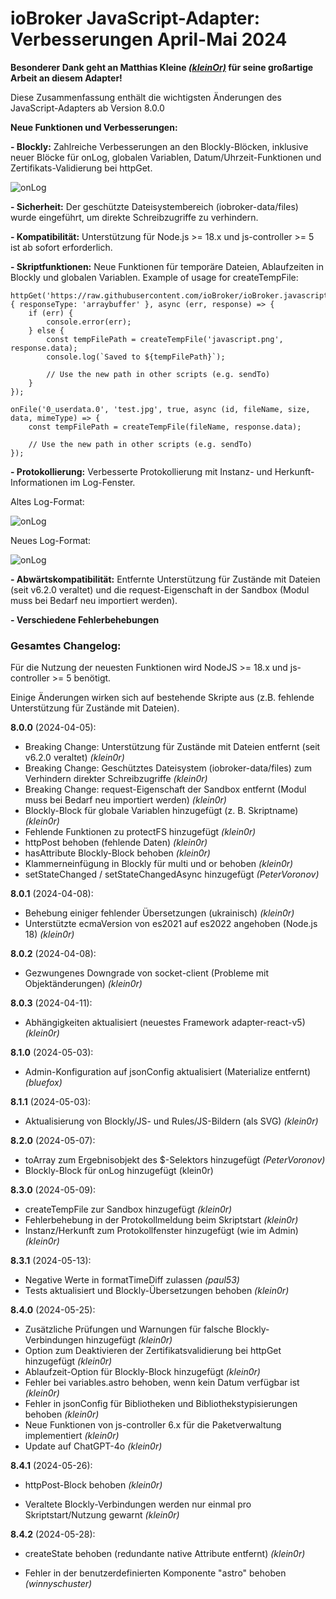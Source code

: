 # ioBroker JavaScript-Adapter: Verbesserungen April-Mai 2024

**Besonderer Dank geht an Matthias Kleine [*(kleinOr)*](https://github.com/klein0r) für seine großartige Arbeit an diesem Adapter!**

Diese Zusammenfassung enthält die wichtigsten Änderungen des JavaScript-Adapters ab Version 8.0.0

**Neue Funktionen und Verbesserungen:**

**- Blockly:** Zahlreiche Verbesserungen an den Blockly-Blöcken, inklusive neuer Blöcke für onLog, globalen Variablen, Datum/Uhrzeit-Funktionen und Zertifikats-Validierung bei httpGet.

![onLog](en/blog/images/2024_06_06_onLog.png)

**- Sicherheit:** Der geschützte Dateisystembereich (iobroker-data/files) wurde eingeführt, um direkte Schreibzugriffe zu verhindern.

**- Kompatibilität:** Unterstützung für Node.js >= 18.x und js-controller >= 5 ist ab sofort erforderlich.

**- Skriptfunktionen:** Neue Funktionen für temporäre Dateien, Ablaufzeiten in Blockly und globalen Variablen.
Example of usage for createTempFile:
```
httpGet('https://raw.githubusercontent.com/ioBroker/ioBroker.javascript/master/admin/javascript.png', { responseType: 'arraybuffer' }, async (err, response) => {
    if (err) {
        console.error(err);
    } else {
        const tempFilePath = createTempFile('javascript.png', response.data);
        console.log(`Saved to ${tempFilePath}`);

        // Use the new path in other scripts (e.g. sendTo)
    }
});

onFile('0_userdata.0', 'test.jpg', true, async (id, fileName, size, data, mimeType) => {
    const tempFilePath = createTempFile(fileName, response.data);

    // Use the new path in other scripts (e.g. sendTo)
});
```


**- Protokollierung:** Verbesserte Protokollierung mit Instanz- und Herkunft-Informationen im Log-Fenster.

Altes Log-Format: 

![onLog](en/blog/images/2024_06_06_old_logs.png)

Neues Log-Format:

![onLog](en/blog/images/2024_06_06_new_logs.png)

**- Abwärtskompatibilität:** Entfernte Unterstützung für Zustände mit Dateien (seit v6.2.0 veraltet) und die request-Eigenschaft in der Sandbox (Modul muss bei Bedarf neu importiert werden).

**- Verschiedene Fehlerbehebungen**

### Gesamtes Changelog:



Für die Nutzung der neuesten Funktionen wird NodeJS >= 18.x und js-controller >= 5 benötigt.

Einige Änderungen wirken sich auf bestehende Skripte aus (z.B. fehlende Unterstützung für Zustände mit Dateien).

**8.0.0** (2024-04-05):

- Breaking Change: Unterstützung für Zustände mit Dateien entfernt (seit v6.2.0 veraltet) *(klein0r)*
- Breaking Change: Geschütztes Dateisystem (iobroker-data/files) zum Verhindern direkter Schreibzugriffe *(klein0r)*
- Breaking Change: request-Eigenschaft der Sandbox entfernt (Modul muss bei Bedarf neu importiert werden) *(klein0r)*
- Blockly-Block für globale Variablen hinzugefügt (z. B. Skriptname) *(klein0r)*
- Fehlende Funktionen zu protectFS hinzugefügt *(klein0r)*
- httpPost behoben (fehlende Daten) *(klein0r)*
- hasAttribute Blockly-Block behoben *(klein0r)*
- Klammerneinfügung in Blockly für multi und or behoben *(klein0r)*
- setStateChanged / setStateChangedAsync hinzugefügt *(PeterVoronov)*

**8.0.1** (2024-04-08):

- Behebung einiger fehlender Übersetzungen (ukrainisch) *(klein0r)*
- Unterstützte ecmaVersion von es2021 auf es2022 angehoben (Node.js 18) *(klein0r)*

**8.0.2** (2024-04-08):

- Gezwungenes Downgrade von socket-client (Probleme mit Objektänderungen) *(klein0r)*

**8.0.3** (2024-04-11):

- Abhängigkeiten aktualisiert (neuestes Framework adapter-react-v5) *(klein0r)*

**8.1.0** (2024-05-03):

- Admin-Konfiguration auf jsonConfig aktualisiert (Materialize entfernt) *(bluefox)*

**8.1.1** (2024-05-03):

- Aktualisierung von Blockly/JS- und Rules/JS-Bildern (als SVG) *(klein0r)*

**8.2.0** (2024-05-07):

- toArray zum Ergebnisobjekt des $-Selektors hinzugefügt *(PeterVoronov)*
- Blockly-Block für onLog hinzugefügt (klein0r)

**8.3.0** (2024-05-09):

- createTempFile zur Sandbox hinzugefügt *(klein0r)*
- Fehlerbehebung in der Protokollmeldung beim Skriptstart *(klein0r)*
- Instanz/Herkunft zum Protokollfenster hinzugefügt (wie im Admin) *(klein0r)*

**8.3.1** (2024-05-13):

- Negative Werte in formatTimeDiff zulassen *(paul53)*
- Tests aktualisiert und Blockly-Übersetzungen behoben *(klein0r)*

**8.4.0** (2024-05-25):

- Zusätzliche Prüfungen und Warnungen für falsche Blockly-Verbindungen hinzugefügt *(klein0r)*
- Option zum Deaktivieren der Zertifikatsvalidierung bei httpGet hinzugefügt *(klein0r)*
- Ablaufzeit-Option für Blockly-Block hinzugefügt *(klein0r)*
- Fehler bei variables.astro behoben, wenn kein Datum verfügbar ist *(klein0r)*
- Fehler in jsonConfig für Bibliotheken und Bibliothekstypisierungen behoben *(klein0r)*
- Neue Funktionen von js-controller 6.x für die Paketverwaltung implementiert *(klein0r)*
- Update auf ChatGPT-4o *(klein0r)*

**8.4.1** (2024-05-26):

- httpPost-Block behoben *(klein0r)*

- Veraltete Blockly-Verbindungen werden nur einmal pro Skriptstart/Nutzung gewarnt *(klein0r)*

**8.4.2** (2024-05-28):

- createState behoben (redundante native Attribute entfernt) *(klein0r)*

- Fehler in der benutzerdefinierten Komponente "astro" behoben *(winnyschuster)*

